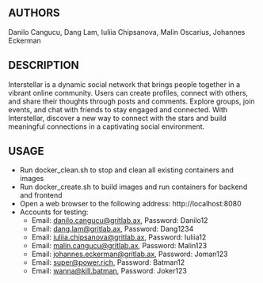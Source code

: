 ## AUTHORS

Danilo Cangucu, Dang Lam, Iuliia Chipsanova, Malin Oscarius, Johannes Eckerman

## DESCRIPTION

Interstellar is a dynamic social network that brings people together in a vibrant online community. Users can create profiles, connect with others, and share their thoughts through posts and comments. Explore groups, join events, and chat with friends to stay engaged and connected. With Interstellar, discover a new way to connect with the stars and build meaningful connections in a captivating social environment.

## USAGE

- Run docker_clean.sh to stop and clean all existing containers and images
- Run docker_create.sh to build images and run containers for backend and frontend
- Open a web browser to the following address: http://localhost:8080
- Accounts for testing:
    + Email: danilo.cangucu@gritlab.ax, Password: Danilo12
    + Email: dang.lam@gritlab.ax, Password: Dang1234
    + Email: iuliia.chipsanova@gritlab.ax, Password: Iuliia12
    + Email: malin.cangucu@gritlab.ax, Password: Malin123
    + Email: johannes.eckerman@gritlab.ax, Password: Joman123
    + Email: super@power.rich, Password: Batman12
    + Email: wanna@kill.batman, Password: Joker123
